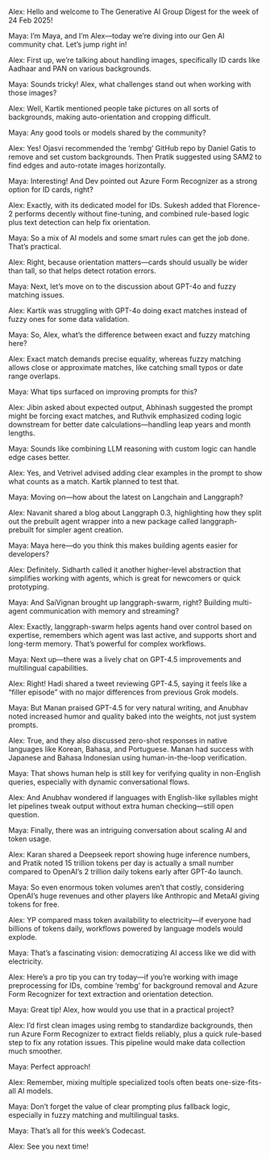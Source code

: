 Alex: Hello and welcome to The Generative AI Group Digest for the week of 24 Feb 2025!

Maya: I’m Maya, and I’m Alex—today we’re diving into our Gen AI community chat. Let’s jump right in!

Alex: First up, we’re talking about handling images, specifically ID cards like Aadhaar and PAN on various backgrounds.

Maya: Sounds tricky! Alex, what challenges stand out when working with those images?

Alex: Well, Kartik mentioned people take pictures on all sorts of backgrounds, making auto-orientation and cropping difficult.

Maya: Any good tools or models shared by the community?

Alex: Yes! Ojasvi recommended the ‘rembg’ GitHub repo by Daniel Gatis to remove and set custom backgrounds. Then Pratik suggested using SAM2 to find edges and auto-rotate images horizontally.

Maya: Interesting! And Dev pointed out Azure Form Recognizer as a strong option for ID cards, right?

Alex: Exactly, with its dedicated model for IDs. Sukesh added that Florence-2 performs decently without fine-tuning, and combined rule-based logic plus text detection can help fix orientation.

Maya: So a mix of AI models and some smart rules can get the job done. That’s practical.

Alex: Right, because orientation matters—cards should usually be wider than tall, so that helps detect rotation errors.

Maya: Next, let’s move on to the discussion about GPT-4o and fuzzy matching issues.

Alex: Kartik was struggling with GPT-4o doing exact matches instead of fuzzy ones for some data validation.

Maya: So, Alex, what’s the difference between exact and fuzzy matching here?

Alex: Exact match demands precise equality, whereas fuzzy matching allows close or approximate matches, like catching small typos or date range overlaps.

Maya: What tips surfaced on improving prompts for this?

Alex: Jibin asked about expected output, Abhinash suggested the prompt might be forcing exact matches, and Ruthvik emphasized coding logic downstream for better date calculations—handling leap years and month lengths.

Maya: Sounds like combining LLM reasoning with custom logic can handle edge cases better.

Alex: Yes, and Vetrivel advised adding clear examples in the prompt to show what counts as a match. Kartik planned to test that.

Maya: Moving on—how about the latest on Langchain and Langgraph?

Alex: Navanit shared a blog about Langgraph 0.3, highlighting how they split out the prebuilt agent wrapper into a new package called langgraph-prebuilt for simpler agent creation.

Maya: Maya here—do you think this makes building agents easier for developers?

Alex: Definitely. Sidharth called it another higher-level abstraction that simplifies working with agents, which is great for newcomers or quick prototyping.

Maya: And SaiVignan brought up langgraph-swarm, right? Building multi-agent communication with memory and streaming?

Alex: Exactly, langgraph-swarm helps agents hand over control based on expertise, remembers which agent was last active, and supports short and long-term memory. That’s powerful for complex workflows.

Maya: Next up—there was a lively chat on GPT-4.5 improvements and multilingual capabilities.

Alex: Right! Hadi shared a tweet reviewing GPT-4.5, saying it feels like a “filler episode” with no major differences from previous Grok models.

Maya: But Manan praised GPT-4.5 for very natural writing, and Anubhav noted increased humor and quality baked into the weights, not just system prompts.

Alex: True, and they also discussed zero-shot responses in native languages like Korean, Bahasa, and Portuguese. Manan had success with Japanese and Bahasa Indonesian using human-in-the-loop verification.

Maya: That shows human help is still key for verifying quality in non-English queries, especially with dynamic conversational flows.

Alex: And Anubhav wondered if languages with English-like syllables might let pipelines tweak output without extra human checking—still open question.

Maya: Finally, there was an intriguing conversation about scaling AI and token usage.

Alex: Karan shared a Deepseek report showing huge inference numbers, and Pratik noted 15 trillion tokens per day is actually a small number compared to OpenAI’s 2 trillion daily tokens early after GPT-4o launch.

Maya: So even enormous token volumes aren’t that costly, considering OpenAI’s huge revenues and other players like Anthropic and MetaAI giving tokens for free.

Alex: YP compared mass token availability to electricity—if everyone had billions of tokens daily, workflows powered by language models would explode.

Maya: That’s a fascinating vision: democratizing AI access like we did with electricity.

Alex: Here’s a pro tip you can try today—if you’re working with image preprocessing for IDs, combine ‘rembg’ for background removal and Azure Form Recognizer for text extraction and orientation detection.

Maya: Great tip! Alex, how would you use that in a practical project?

Alex: I’d first clean images using rembg to standardize backgrounds, then run Azure Form Recognizer to extract fields reliably, plus a quick rule-based step to fix any rotation issues. This pipeline would make data collection much smoother.

Maya: Perfect approach!

Alex: Remember, mixing multiple specialized tools often beats one-size-fits-all AI models.

Maya: Don’t forget the value of clear prompting plus fallback logic, especially in fuzzy matching and multilingual tasks.

Maya: That’s all for this week’s Codecast.

Alex: See you next time!